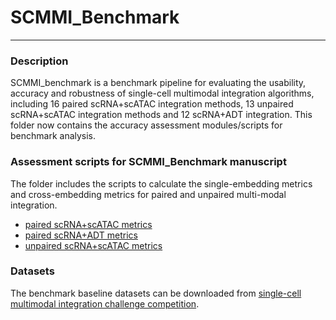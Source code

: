# SCMMI_Benchmark

---------------------------

### Description

SCMMI_benchmark is a benchmark pipeline for evaluating the usability, accuracy and robustness of single-cell multimodal integration algorithms, including 16 paired scRNA+scATAC integration methods, 13 unpaired scRNA+scATAC integration methods and 12 scRNA+ADT integration. This folder now contains the accuracy assessment modules/scripts for benchmark analysis.


### Assessment scripts for SCMMI_Benchmark manuscript

The folder includes the scripts to calculate the single-embedding metrics and cross-embedding metrics for paired and unpaired multi-modal integration.  <br>

- [paired scRNA+scATAC metrics](scripts/assess/pair_metrics_benchmark.py)
- [paired scRNA+ADT metrics](scripts/assess/CITE_seq_metrics_benchmark.py)
- [unpaired scRNA+scATAC metrics](scripts/assess/unpair_metrics_benchmark.py)

### Datasets
The benchmark baseline datasets can be downloaded from [single-cell multimodal integration challenge competition](https://openproblems.bio/events/2021-09_neurips/).  <br>




